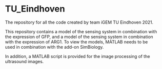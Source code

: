 # TU_Eindhoven
The repository for all the code created by team iGEM TU Eindhoven 2021.

This repository contains a model of the sensing system in combination with the expression of GFP, and a model of the sensing system in combination with the expression of ARG1. To view the models, MATLAB needs to be used in combination with the add-on SimBiology. 

In addition, a MATLAB script is provided for the image processing of the ultrasound images.  
